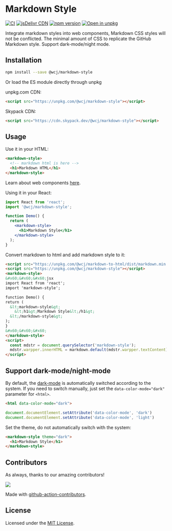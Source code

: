Markdown Style
===

[![CI](https://github.com/jaywcjlove/markdown-to-html/actions/workflows/ci.yml/badge.svg)](https://github.com/jaywcjlove/markdown-to-html/actions/workflows/ci.yml)
[![jsDelivr CDN](https://data.jsdelivr.com/v1/package/npm/@wcj/markdown-style/badge?style=rounded)](https://www.jsdelivr.com/package/npm/@wcj/markdown-style)
[![npm version](https://img.shields.io/npm/v/@wcj/markdown-style.svg)](https://www.npmjs.com/package/@wcj/markdown-style)
[![Open in unpkg](https://img.shields.io/badge/Open%20in-unpkg-blue)](https://uiwjs.github.io/npm-unpkg/#/pkg/@wcj/markdown-style/file/README.md)

Integrate markdown styles into web components, Markdown CSS styles will not be conflicted. The minimal amount of CSS to replicate the GitHub Markdown style. Support dark-mode/night mode.

## Installation

```bash
npm install --save @wcj/markdown-style
```

Or load the ES module directly through unpkg

unpkg.com CDN:

```html
<script src="https://unpkg.com/@wcj/markdown-style"></script>
```

Skypack CDN:

```html
<script src="https://cdn.skypack.dev/@wcj/markdown-style"></script>
```

## Usage

Use it in your HTML:

```html
<markdown-style>
  <!-- markdown html is here -->
  <h1>Markdown HTML</h1>
</markdown-style>
```

Learn about web components [here](https://developer.mozilla.org/en-US/docs/Web/Web_Components).

Using it in your React:

```jsx
import React from 'react';
import '@wcj/markdown-style';

function Demo() {
  return (
    <markdown-style>
      <h1>Markdown Style</h1>
    </markdown-style>
  );
}
```

Convert markdown to html and add markdown style to it:

```html
<script src="https://unpkg.com/@wcj/markdown-to-html/dist/markdown.min.js"></script>
<script src="https://unpkg.com/@wcj/markdown-style"></script>
<markdown-style>
&#x60;&#x60;&#x60;jsx
import React from 'react';
import 'markdown-style';

function Demo() {
return (
  &lt;markdown-style&gt;
    &lt;h1&gt;Markdown Style&lt;/h1&gt;
  &lt;/markdown-style&gt;
);
}
&#x60;&#x60;&#x60;
</markdown-style>
<script>
  const mdstr = document.querySelector('markdown-style');
  mdstr.warpper.innerHTML = markdown.default(mdstr.warpper.textContent);
</script>
```

## Support dark-mode/night-mode

By default, the [dark-mode](https://github.com/jaywcjlove/dark-mode/) is automatically switched according to the system. If you need to switch manually, just set the `data-color-mode="dark"` parameter for `<html>`.

```html
<html data-color-mode="dark">
```

```js
document.documentElement.setAttribute('data-color-mode', 'dark')
document.documentElement.setAttribute('data-color-mode', 'light')
```

Set the theme, do not automatically switch with the system:

```html
<markdown-style theme="dark">
  <h1>Markdown Style</h1>
</markdown-style>
```

## Contributors

As always, thanks to our amazing contributors!

<a href="https://github.com/jaywcjlove/markdown-to-html/graphs/contributors">
  <img src="https://jaywcjlove.github.io/markdown-to-html/CONTRIBUTORS.svg" />
</a>

Made with [github-action-contributors](https://github.com/jaywcjlove/github-action-contributors).

## License

Licensed under the [MIT License](https://opensource.org/licenses/MIT).
